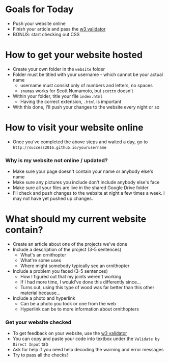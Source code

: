 # Goals for Today
* Push your website online
* Finish your article and pass the [w3 validator](https://validator.w3.org/#validate_by_input)
* BONUS: start checking out CSS

# How to get your website hosted
* Create your own folder in the `website` folder
* Folder must be titled with your username - which cannot be your actual name
  * username must consist only of numbers and letters, no spaces
  * `snumas` works for Scott Numamoto, but `scottn` doesn't
* Within your folder, title your file `index.html`
  * Having the correct extension, `.html` is important
* With this done, I'll push your changes to the website every night or so

# How to visit your website online
* Once you've completed the above steps and waited a day, go to `http://success2016.github.io/yourusername`

### Why is my website not online / updated?
* Make sure your page doesn't contain your name or anybody else's name
* Make sure any pictures you include don't include anybody else's face
* Make sure all your files are live in the shared Google Drive folder
* I'll check and push changes to the website at night a few times a week. I may not have yet pushed up changes.

# What should my current website contain?
* Create an article about one of the projects we've done
* Include a description of the project (3-5 sentences)
  * What's an ornithopter
  * What're some uses
  * Where might somebody typically see an ornithopter
* Include a problem you faced (3-5 sentences)
  * How I figured out that my joints weren't working
  * If I had more time, I would've done this differently since...
  * Turns out, using this type of wood was far better than this other material because...
* Include a photo and hyperlink
  * Can be a photo you took or one from the web
  * Hyperlink can be to more information about ornithopters

### Get your website checked

* To get feedback on your website, use the [w3 validator](https://validator.w3.org/#validate_by_input)
* You can copy and paste your code into textbox under the `Validate by Direct Input` tab
* Ask for help if you need help decoding the warning and error messages
* Try to pass all the checks!
